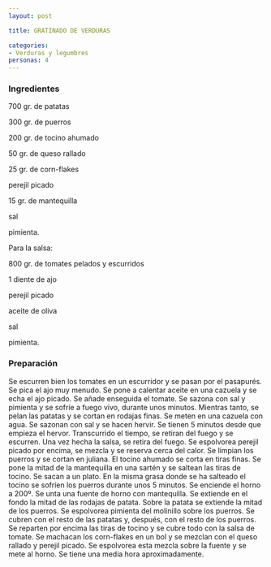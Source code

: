 ```yaml
---
layout: post

title: GRATINADO DE VERDURAS

categories:
- Verduras y legumbres
personas: 4 
---
```


<h3>Ingredientes</h3>
700 gr. de patatas

300 gr. de puerros

200 gr. de tocino ahumado

50 gr. de queso rallado

25 gr. de corn-flakes

perejil picado

15 gr. de mantequilla

sal

pimienta.

Para la salsa:

800 gr. de tomates pelados y escurridos

1 diente de ajo

perejil picado

aceite de oliva

sal

pimienta.

<h3>Preparación</h3>
Se escurren bien los tomates en un escurridor y se pasan por el pasapurés. Se pica el ajo muy menudo. Se pone a calentar aceite en una cazuela y se echa el ajo picado. Se añade enseguida el tomate. Se sazona con sal y pimienta y se sofríe a fuego vivo, durante unos minutos. Mientras tanto, se pelan las patatas y se cortan en rodajas finas. Se meten en una cazuela con agua. Se sazonan con sal y se hacen hervir. Se tienen 5 minutos desde que empieza el hervor. Transcurrido el tiempo, se retiran del fuego y se escurren. Una vez hecha la salsa, se retira del fuego. Se espolvorea perejil picado por encima, se mezcla y se reserva cerca del calor. Se limpian los puerros y se cortan en juliana. El tocino ahumado se corta en tiras finas. Se pone la mitad de la mantequilla en una sartén y se saltean las tiras de tocino. Se sacan a un plato. En la misma grasa donde se ha salteado el tocino se sofríen los puerros durante unos 5 minutos. Se enciende el horno a 200º. Se unta una fuente de horno con mantequilla. Se extiende en el fondo la mitad de las rodajas de patata. Sobre la patata se extiende la mitad de los puerros. Se espolvorea pimienta del molinillo sobre los puerros. Se cubren con el resto de las patatas y, después, con el resto de los puerros. Se reparten por encima las tiras de tocino y se cubre todo con la salsa de tomate. Se machacan los corn-flakes en un bol y se mezclan con el queso rallado y perejil picado. Se espolvorea esta mezcla sobre la fuente y se mete al horno. Se tiene una media hora aproximadamente.